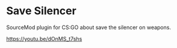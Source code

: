 # Save Silencer
SourceMod plugin for CS:GO about save the silencer on weapons.

https://youtu.be/dOnMS_t7shs